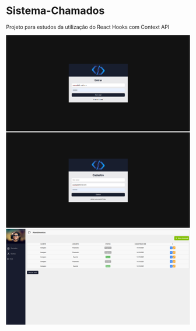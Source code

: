 # Sistema-Chamados
Projeto para estudos da utilização do React Hooks com Context API

<img src="/public/login.png" alt="Login Page"/>
<img src="/public/register.png" alt="Register Page"/>
<img src="/public/dashboard.png" alt="Dashboard Page"/>
